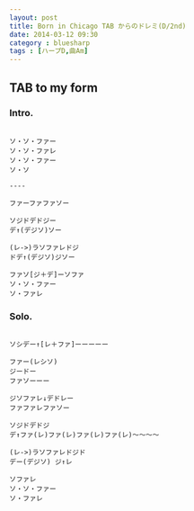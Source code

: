```yaml
---
layout: post
title: Born in Chicago TAB からのドレミ(D/2nd)
date: 2014-03-12 09:30
category : bluesharp
tags : [ハープD,曲Am]
---
```


## TAB to my form

### Intro.

~~~

ソ・ソ・ファー
ソ・ソ・ファレ
ソ・ソ・ファー
ソ・ソ

----

ファーファファソー

ソジドデドジー
デ↑(デジソ)ソー

(レ->)ラソファレドジ
ドデ↑(デジソ)ジソー

ファソ[ジ＋デ]ーソファ
ソ・ソ・ファー
ソ・ファレ

~~~

### Solo.

~~~

ソシデー↑[レ＋ファ]ーーーーー

ファー(レシソ)
ジードー
ファソーーー

ジソファレ↓デドレー
ファファレファソー

ソジドデドジ
デ↑ファ(レ)ファ(レ)ファ(レ)ファ(レ)〜〜〜〜

(レ->)ラソファレドジド
デー(デジソ) ジ↑レ

ソファレ
ソ・ソ・ファー
ソ・ファレ

~~~
